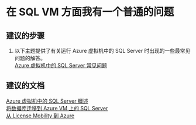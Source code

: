 <properties
    pageTitle="I have a general question about SQL VM"
    description="在 SQL VM 方面我有一个普通的问题"
    service="microsoft.compute"
    resource="virtualmachines"
    authors="michco"
    displayOrder="29"
    selfHelpType="resource"
    supportTopicIds=""
    resourceTags="WindowsSQL"
    productPesIds="14749"
    cloudEnvironments="public"
/>
    

# 在 SQL VM 方面我有一个普通的问题

## **建议的步骤**
1. 以下主题提供了有关运行 Azure 虚拟机中的 SQL Server 时出现的一些最常见问题的解答。<br>
[Azure 虚拟机中的 SQL Server 常见问题](https://docs.azure.cn/zh-cn/virtual-machines/windows/sql/virtual-machines-windows-sql-server-iaas-faq)

## **建议的文档**
[Azure 虚拟机中的 SQL Server 概述](https://docs.azure.cn/zh-cn/virtual-machines/windows/sql/virtual-machines-windows-sql-server-iaas-overview)<br>
[将数据库迁移到 Azure VM 上的 SQL Server](https://docs.azure.cn/zh-cn/virtual-machines/windows/sql/virtual-machines-windows-migrate-sql/)<br>
[从 License Mobility 到 Azure](https://azure.microsoft.com/pricing/license-mobility/)


<!--HONumber=Jul16_HO3-->


